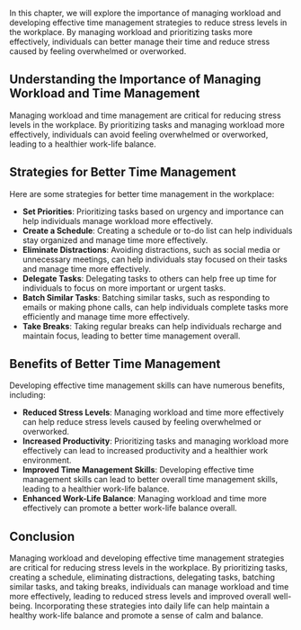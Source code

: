 
In this chapter, we will explore the importance of managing workload and developing effective time management strategies to reduce stress levels in the workplace. By managing workload and prioritizing tasks more effectively, individuals can better manage their time and reduce stress caused by feeling overwhelmed or overworked.

Understanding the Importance of Managing Workload and Time Management
---------------------------------------------------------------------

Managing workload and time management are critical for reducing stress levels in the workplace. By prioritizing tasks and managing workload more effectively, individuals can avoid feeling overwhelmed or overworked, leading to a healthier work-life balance.

Strategies for Better Time Management
-------------------------------------

Here are some strategies for better time management in the workplace:

* **Set Priorities**: Prioritizing tasks based on urgency and importance can help individuals manage workload more effectively.
* **Create a Schedule**: Creating a schedule or to-do list can help individuals stay organized and manage time more effectively.
* **Eliminate Distractions**: Avoiding distractions, such as social media or unnecessary meetings, can help individuals stay focused on their tasks and manage time more effectively.
* **Delegate Tasks**: Delegating tasks to others can help free up time for individuals to focus on more important or urgent tasks.
* **Batch Similar Tasks**: Batching similar tasks, such as responding to emails or making phone calls, can help individuals complete tasks more efficiently and manage time more effectively.
* **Take Breaks**: Taking regular breaks can help individuals recharge and maintain focus, leading to better time management overall.

Benefits of Better Time Management
----------------------------------

Developing effective time management skills can have numerous benefits, including:

* **Reduced Stress Levels**: Managing workload and time more effectively can help reduce stress levels caused by feeling overwhelmed or overworked.
* **Increased Productivity**: Prioritizing tasks and managing workload more effectively can lead to increased productivity and a healthier work environment.
* **Improved Time Management Skills**: Developing effective time management skills can lead to better overall time management skills, leading to a healthier work-life balance.
* **Enhanced Work-Life Balance**: Managing workload and time more effectively can promote a better work-life balance overall.

Conclusion
----------

Managing workload and developing effective time management strategies are critical for reducing stress levels in the workplace. By prioritizing tasks, creating a schedule, eliminating distractions, delegating tasks, batching similar tasks, and taking breaks, individuals can manage workload and time more effectively, leading to reduced stress levels and improved overall well-being. Incorporating these strategies into daily life can help maintain a healthy work-life balance and promote a sense of calm and balance.
